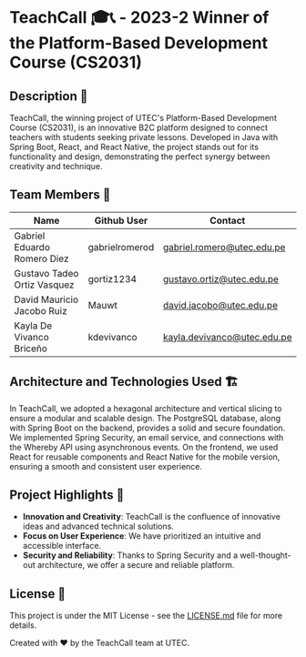 # TeachCall 🎓📞 - 2023-2 Winner of the Platform-Based Development Course (CS2031)

## Description 📝

TeachCall, the winning project of UTEC's Platform-Based Development Course (CS2031), is an innovative B2C platform designed to connect teachers with students seeking private lessons. Developed in Java with Spring Boot, React, and React Native, the project stands out for its functionality and design, demonstrating the perfect synergy between creativity and technique.

## Team Members 👥

| Name                         | Github User   | Contact                       |
|------------------------------|---------------|-------------------------------|
| Gabriel Eduardo Romero Diez  | gabrielromerod| gabriel.romero@utec.edu.pe    |
| Gustavo Tadeo Ortiz Vasquez  | gortiz1234    | gustavo.ortiz@utec.edu.pe     |
| David Mauricio Jacobo Ruiz   | Mauwt         | david.jacobo@utec.edu.pe      |
| Kayla De Vivanco Briceño     | kdevivanco    | kayla.devivanco@utec.edu.pe   |

## Architecture and Technologies Used 🏗️

In TeachCall, we adopted a hexagonal architecture and vertical slicing to ensure a modular and scalable design. The PostgreSQL database, along with Spring Boot on the backend, provides a solid and secure foundation. We implemented Spring Security, an email service, and connections with the Whereby API using asynchronous events. On the frontend, we used React for reusable components and React Native for the mobile version, ensuring a smooth and consistent user experience.

## Project Highlights 🌟

- **Innovation and Creativity**: TeachCall is the confluence of innovative ideas and advanced technical solutions.
- **Focus on User Experience**: We have prioritized an intuitive and accessible interface.
- **Security and Reliability**: Thanks to Spring Security and a well-thought-out architecture, we offer a secure and reliable platform.

## License 📄

This project is under the MIT License - see the [LICENSE.md](LICENSE.md) file for more details.

Created with ❤️ by the TeachCall team at UTEC.
